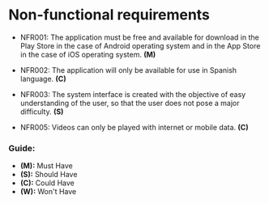 # Non-functional requirements

* NFR001: The application must be free and available for download in the Play Store in the case of Android operating system and in the App Store in the case of iOS operating system. **(M)**

* NFR002: The application will only be available for use in Spanish language. **(C)**

* NFR003: The system interface is created with the objective of easy understanding of the user, so that the user does not pose a major difficulty. **(S)**

* NFR005: Videos can only be played with internet or mobile data. **(C)**

### Guide:
+ **(M):** Must Have
+ **(S):** Should Have
+ **(C):** Could Have
+ **(W):** Won't Have

